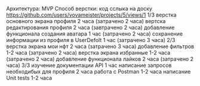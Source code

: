 Архитектурa: MVP
Способ верстки: код
сслыка на доску https://github.com/users/vovameister/projects/5/views/1
1/3
верстка основного экрана профиля 2 часа (затрачено 2 часа)
вертска редактирования профиля 2 часа (завтрачено 2 часа)
добавление функционала создания аватара 1 час (затрачено 2 часа)
сохранение информации из профиля в UserDefolt 1 час (затрачено 3 часа)
2/3
верстка экрана мои нфт 2 часа (затрачено 3 часа)
добавление фильтров 1-2 часа (затрачено 2 часа)
верстка экрана избранные 1-2 часа (затрачено 2 часа)
добавление функционала лайков 2 часа (затрачено 2 часа)
3/3
изучение документации API 1 час
написание запросов необходибых для профиля 2 часа
работа с Postman 1-2 часа
написание Unit tests 1-2 часа


